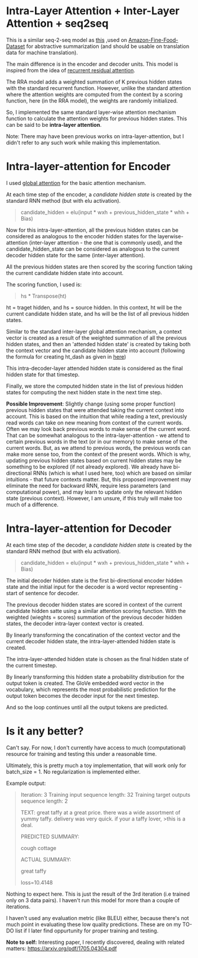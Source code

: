 # Intra-Layer Attention + Inter-Layer Attention + seq2seq

This is a similar seq-2-seq model as [this](https://github.com/JRC1995/Abstractive-Summarization) ,used on [Amazon-Fine-Food-Dataset](https://www.kaggle.com/snap/amazon-fine-food-reviews/data) for abstractive summarization
(and should be usable on translation data for machine translation). 

The main difference is in the encoder and decoder units. This model is inspired from the idea of [recurrent residual attention](https://arxiv.org/abs/1709.03714). 

The RRA model adds a weighted summation of K previous hidden states with the standard recurrent function. 
However, unlike the standard attention where the attention weights are computed from the context by a scoring function, here (in the RRA model), the weights are randomly initialized.

So, I implemented the same standard layer-wise attention mechanism function to calculate the attention weights for previous
hidden states. This can be said to be <b>intra-layer attention</b>.

Note: There may have been previous works on intra-layer-attention, but I didn't refer to any such work while making this implementation.

# Intra-layer-attention for Encoder

I used [global attention](https://nlp.stanford.edu/pubs/emnlp15_attn.pdf) for the basic attention mechanism. 

At each time step of the encoder, a <i>candidate hidden state</i> is created by the standard RNN method (but with elu activation).

>candidate_hidden = elu(input * wxh + previous_hidden_state * whh + Bias)

Now for this intra-layer-attention, all the previous hidden states can be considered as analogous to the encoder hidden states for the layerwise-attention (inter-layer attention - the one that is commonly used), and the candidate_hidden_state can be considered as analogous to the current decoder hidden state for the same (inter-layer attention). 

All the previous hidden states are then scored by the scoring function taking the current candidate hidden state into account.

The scoring function, I used is: 
> hs * Transpose(ht)

ht = traget hidden, and hs = source hidden. 
In this context, ht will be the current candidate hidden state, and hs will be the list of all previous hidden states.

Similar to the standard inter-layer global attention mechanism, a context vector is created as a result of the weighted summation of all the previous hidden states, and then an 'attended hidden state' is created by taking both the context vector and the candidate hidden state into account (following the formula for creating ht_dash as given in [here](https://nlp.stanford.edu/pubs/emnlp15_attn.pdf))

This intra-decoder-layer attended hidden state is considered as the final hidden state for that timestep. 

Finally, we store the computed hidden state in the list of previous hidden states for computing the next hidden state in the next time step.

<b>Possible Improvement</b>: Slightly change (using some proper function) previous hidden states that were attended taking the current context into account. This is based on the intuition that while reading a text, previously read words can take on new meaning from context of the current words. Often we may look back previous words to make sense of the current word. That can be somewhat analogous to the intra-layer-attention - we attend to certain previous words in the text (or in our memory) to make sense of the current words. But, as we attend to previous words, the previous words can make more sense too, from the context of the present words. Which is why, updating previous hidden states based on current hidden states may be something to be explored (if not already explored). We already have bi-directional RNNs (which is what I used here, too) which are based on similar intuitions - that future contexts matter. But, this proposed improvement may eliminate the need for backward RNN, require less parameters (and computational power), and may learn to update only the relevant hidden state (previous context). However, I am unsure, if this truly will make too much of a difference.  

# Intra-layer-attention for Decoder

At each time step of the decoder, a <i>candidate hidden state</i> is created by the standard RNN method (but with elu activation).

>candidate_hidden = elu(input * wxh + previous_hidden_state * whh + Bias)

The initial decoder hidden state is the first bi-directional encoder hidden state and the initial input for the decoder is a word vector representing <SOS> - start of sentence for decoder. 

The previous decoder hidden states are scored in context of the current candidate hidden satte using a similar attention scoring function. With the weighted (wieghts = scores) summation of the previous decoder hidden states, the decoder intra-layer context vector is created. 

By linearly transforming the concatination of the context vector and the current decoder hidden state, the intra-layer-attended hidden state is created. 

The intra-layer-attended hidden state is chosen as the final hidden state of the current timestep.

By linearly transforming this hidden state a probability distribution for the output token is created. 
The GloVe embedded word vector in the vocabulary, which represents the most probabilistic prediction for the output token
becomes the decoder input for the next timestep.

And so the loop continues until all the output tokens are predicted. 

# Is it any better?

Can't say. For now, I don't currently have access to much (computational) resource for training and testing this under a reasonable time.

Ultimately, this is pretty much a toy implementation, that will work only for batch_size = 1. No regularization is implemented either. 

Example output:

>Iteration: 3
>Training input sequence length: 32
>Training target outputs sequence length: 2
>
>TEXT:
>great taffy at a great price. there was a wide assortment of yummy taffy. delivery was very quick. if your a taffy lover, >this is a deal.
>
>
>PREDICTED SUMMARY:
>
>cough cottage
>
>ACTUAL SUMMARY:
>
>great taffy
>
>loss=10.4148

Nothing to expect here. This is just the result of the 3rd iteration (i.e trained only on 3 data pairs).
I haven't run this model for more than a couple of iterations.  

I haven't used any evaluation metric (like BLEU) either, because there's not much point in evaluating these low quality predictions. These are on my TO-DO list if I later find oppurtunity for proper training and testing.

<b>Note to self:</b> Interesting paper, I recently discovered, dealing with related matters: https://arxiv.org/pdf/1705.04304.pdf

